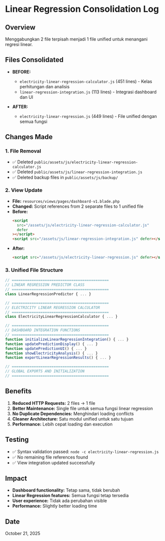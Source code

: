 # Linear Regression Consolidation Log

## Overview

Menggabungkan 2 file terpisah menjadi 1 file unified untuk menangani regresi linear.

## Files Consolidated

- **BEFORE:**

  - `electricity-linear-regression-calculator.js` (451 lines) - Kelas perhitungan dan analisis
  - `linear-regression-integration.js` (113 lines) - Integrasi dashboard dan UI

- **AFTER:**
  - `electricity-linear-regression.js` (449 lines) - File unified dengan semua fungsi

## Changes Made

### 1. File Removal

- ✅ Deleted `public/assets/js/electricity-linear-regression-calculator.js`
- ✅ Deleted `public/assets/js/linear-regression-integration.js`
- ✅ Deleted backup files in `public/assets/js/backup/`

### 2. View Update

- **File:** `resources/views/pages/dashboard-v1.blade.php`
- **Changed:** Script references from 2 separate files to 1 unified file
- **Before:**
  ```html
  <script
    src="/assets/js/electricity-linear-regression-calculator.js"
    defer
  ></script>
  <script src="/assets/js/linear-regression-integration.js" defer></script>
  ```
- **After:**
  ```html
  <script src="/assets/js/electricity-linear-regression.js" defer></script>
  ```

### 3. Unified File Structure

```javascript
// ============================================
// LINEAR REGRESSION PREDICTOR CLASS
// ============================================
class LinearRegressionPredictor { ... }

// ============================================
// ELECTRICITY LINEAR REGRESSION CALCULATOR
// ============================================
class ElectricityLinearRegressionCalculator { ... }

// ============================================
// DASHBOARD INTEGRATION FUNCTIONS
// ============================================
function initializeLinearRegressionIntegration() { ... }
function updatePredictionDisplay() { ... }
function updatePredictionUI() { ... }
function showElectricityAnalysis() { ... }
function exportLinearRegressionResults() { ... }

// ============================================
// GLOBAL EXPORTS AND INITIALIZATION
// ============================================
```

## Benefits

1. **Reduced HTTP Requests:** 2 files → 1 file
2. **Better Maintenance:** Single file untuk semua fungsi linear regression
3. **No Duplicate Dependencies:** Menghindari loading conflicts
4. **Cleaner Architecture:** Satu modul unified untuk satu tujuan
5. **Performance:** Lebih cepat loading dan execution

## Testing

- ✅ Syntax validation passed: `node -c electricity-linear-regression.js`
- ✅ No remaining file references found
- ✅ View integration updated successfully

## Impact

- **Dashboard functionality:** Tetap sama, tidak berubah
- **Linear Regression features:** Semua fungsi tetap tersedia
- **User experience:** Tidak ada perubahan visible
- **Performance:** Slightly better loading time

## Date

October 21, 2025
